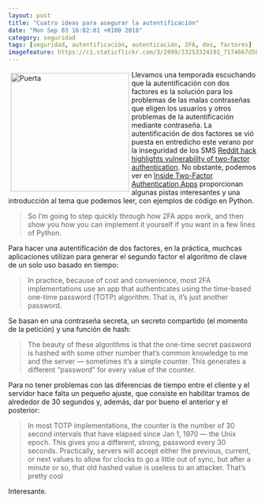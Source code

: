 ```yaml
---
layout: post
title: "Cuatro ideas para asegurar la autentificación"
date: "Mon Sep 03 16:02:01 +0100 2018"
category: seguridad
tags: [seguridad, autentificación, autenticación, 2FA, dos, factores]
imagefeature: https://c1.staticflickr.com/3/2899/33253324191_7174667d5b_m.jpg
---
```



<a href="https://www.flickr.com/photos/fernand0/33253324191" title=""><img src="https://c1.staticflickr.com/3/2899/33253324191_7174667d5b_m.jpg" width="240"  alt="Puerta" style="float:left; margin:5px"></a>
Llevamos una temporada escuchando que la autentificación con dos factores es la solución para los problemas de las malas contraseñas que eligen los usuarios y otros problemas de la autentificación mediante contraseña. 
La autentificación de dos factores se vió puesta en entredicho este verano por la inseguridad de los SMS [Reddit hack highlights vulnerability of two-factor authentication](https://www.computing.co.uk/ctg/news/3036969/reddit-hack-highlights-vulnerability-of-two-factor-authentication).
No obstante, podemos ver en [Inside Two-Factor Authentication Apps](https://hackaday.com/2017/10/16/inside-two-factor-authentication-apps/) proporcionan algunas pistas interesantes y una introducción al tema que podemos leer, con ejemplos de código en Python. 

> So I’m going to step quickly through how 2FA apps work, and then show you how you can implement it yourself if you want in a few lines of Python.

Para hacer una autentificación de dos factores, en la práctica, muchcas aplicaciones utilizan para generar el segundo factor el algoritmo de clave de un solo uso basado en tiempo:

> In practice, because of cost and convenience, most 2FA implementations use an app that authenticates using the time-based one-time password (TOTP) algorithm. That is, it’s just another password. 

Se basan en una contraseña secreta, un secreto compartido (el momento de la petición) y una función de hash:

> The beauty of these algorithms is that the one-time secret password is hashed with some other number that’s common knowledge to me and the server — sometimes it’s a simple counter. This generates a different “password” for every value of the counter.

Para no tener problemas con las diferencias de tiempo entre el cliente y el servidor hace falta un pequeño ajuste, que consiste en habilitar tramos de alrededor de 30 segundos y, además, dar por bueno el anterior y el posterior:

> In most TOTP implementations, the counter is the number of 30 second intervals that have elapsed since Jan 1, 1970 — the Unix epoch. This gives you a different, strong, password every 30 seconds. Practically, servers will accept either the previous, current, or next values to allow for clocks to go a little out of sync, but after a minute or so, that old hashed value is useless to an attacker. That’s pretty cool

Interesante.

